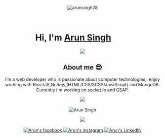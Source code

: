 
<p align="center"> <img src="https://komarev.com/ghpvc/?username=arunsingh28" alt="arunsingh28" /> </p>



# <h1 align="center">Hi, I'm <a href="https://github.com/arunsingh28">Arun Singh<a><img src="https://github.com/Kathryn-Jie/Kathryn-Jie/blob/main/wave.gif" width="60px" /></h1>
    
<p align="center">
    <img width="200" src="https://user-images.githubusercontent.com/5713670/87202985-820dcb80-c2b6-11ea-9f56-7ec461c497c3.gif">


<div align="center">
    
## About me 😎 
i'm a web developer who is passionate about computer technologies,i enjoy working with ReactJS,Nodejs,(HTML/CSS/SCSS/JavaScript) and MongoDB.
Currently i'm working on socket.io and GSAP. 

<!-- <strong align="center">📊 My Github Stats :</strong><br><br>
![GitHub stats](https://github-readme-stats.vercel.app/api?username=arunsingh28&show_icons=true&count_private=true&include_all_commits=true&theme=radical)<br>
<img align="center" src="https://github-readme-streak-stats.herokuapp.com/?user=arunsingh28&theme=radical&hide_border=true"/><br><br> -->


<!-- <strong>💡 My Languages :</strong><br><br>

![Top Langs](https://github-readme-stats.vercel.app/api/top-langs/?username=arunsingh28&langs_count_private=true&theme=radical&card_width=445)<br><br> -->
    


<p align="center">
  <img src="https://github-readme-stats.vercel.app/api/top-langs/?username=shruti3004&layout=compact&hide=html&langs_count=8 alt="Arun Singh" />
</p>
<p align="center">
  <img align="center" src="https://github-readme-stats.vercel.app/api?username=arunsingh28&show_icons=true" alt="Arun Singh" />
</p>
<p align="center">
  <img src="https://github-readme-streak-stats.herokuapp.com/?user=arunsingh28&layout=compact" />
</p>



    
 <div align="center">   
<a href="https://www.facebook.com/pratapsingharun">
  <img align="center" alt="Arun's facebook" src="https://img.shields.io/badge/Facebook-1877F2?style=for-the-badge&logo=facebook&logoColor=white" />
</a>
<a href="https://www.instagram.com/arun.singh28">
  <img align="center" alt="Arun's instagram" src="https://img.shields.io/badge/Instagram-E4405F?style=for-the-badge&logo=instagram&logoColor=white" />
</a>
<!-- <a href="https://twitter.com/boghani_sameer?lang=en">
  <img align="left" alt="sameer | Twitter"  src="https://img.shields.io/badge/Twitter-1DA1F2?style=for-the-badge&logo=twitter&logoColor=white" />
</a> -->
<a href="https://www.linkedin.com/in/arunsingh28">
  <img align="center" alt="Arun's LinkedIN"  src="https://img.shields.io/badge/LinkedIn-0077B5?style=for-the-badge&logo=linkedin&logoColor=white" />
</a>
    </div>
    
</div>
